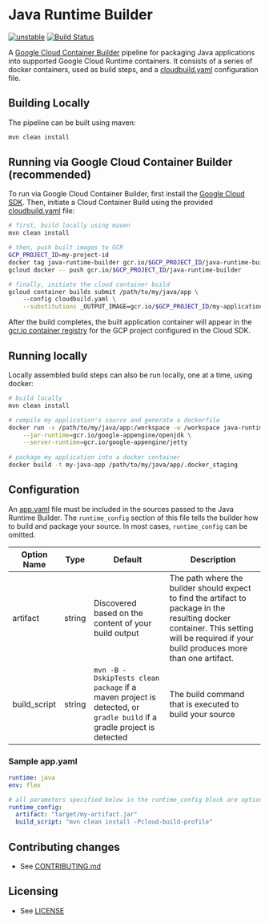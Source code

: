 # Java Runtime Builder

[![unstable](http://badges.github.io/stability-badges/dist/unstable.svg)](http://github.com/badges/stability-badges)
[![Build Status](https://travis-ci.org/GoogleCloudPlatform/runtime-builder-java.svg?branch=master)](https://travis-ci.org/GoogleCloudPlatform/runtime-builder-java)


A [Google Cloud Container Builder](https://cloud.google.com/container-builder/docs/) pipeline for 
packaging Java applications into supported Google Cloud Runtime containers. It consists of a series
of docker containers, used as build steps, and a [cloudbuild.yaml](cloudbuild.yaml) configuration 
file.

## Building Locally
The pipeline can be built using maven:
```bash
mvn clean install
```

## Running via Google Cloud Container Builder (recommended)
To run via Google Cloud Container Builder, first install the
[Google Cloud SDK](https://cloud.google.com/sdk/). Then, initiate a Cloud Container Build using the 
provided [cloudbuild.yaml](cloudbuild.yaml) file:
```bash
# first, build locally using maven
mvn clean install

# then, push built images to GCR
GCP_PROJECT_ID=my-project-id
docker tag java-runtime-builder gcr.io/$GCP_PROJECT_ID/java-runtime-builder
gcloud docker -- push gcr.io/$GCP_PROJECT_ID/java-runtime-builder

# finally, initiate the cloud container build
gcloud container builds submit /path/to/my/java/app \ 
    --config cloudbuild.yaml \
    --substitutions _OUTPUT_IMAGE=gcr.io/$GCP_PROJECT_ID/my-application-container
```
After the build completes, the built application container will appear in the [gcr.io container 
registry](https://cloud.google.com/container-registry/) for the GCP project configured in the Cloud 
SDK.

## Running locally
Locally assembled build steps can also be run locally, one at a time, using docker:
```bash
# build locally
mvn clean install

# compile my application's source and generate a dockerfile
docker run -v /path/to/my/java/app:/workspace -w /workspace java-runtime-builder \
    --jar-runtime=gcr.io/google-appengine/openjdk \
    --server-runtime=gcr.io/google-appengine/jetty
    
# package my application into a docker container
docker build -t my-java-app /path/to/my/java/app/.docker_staging
```

## Configuration
An [app.yaml](https://cloud.google.com/appengine/docs/flexible/java/configuring-your-app-with-app-yaml) 
file must be included in the sources passed to the Java Runtime Builder. The `runtime_config`
section of this file tells the builder how to build and package your source. In most cases, 
`runtime_config` can be omitted.

| Option Name | Type | Default | Description |
|----------|------|---------|-------------|
| artifact | string |  Discovered based on the content of your build output | The path where the builder should expect to find the artifact to package in the resulting docker container. This setting will be required if your build produces more than one artifact. 
| build_script | string | `mvn -B -DskipTests clean package` if a maven project is detected, or `gradle build` if a gradle project is detected | The build command that is executed to build your source |

### Sample app.yaml
```yaml
runtime: java
env: flex

# all parameters specified below in the runtime_config block are optional
runtime_config:
  artifact: "target/my-artifact.jar"
  build_script: "mvn clean install -Pcloud-build-profile"
```


## Contributing changes

* See [CONTRIBUTING.md](CONTRIBUTING.md)

## Licensing

* See [LICENSE](LICENSE)
